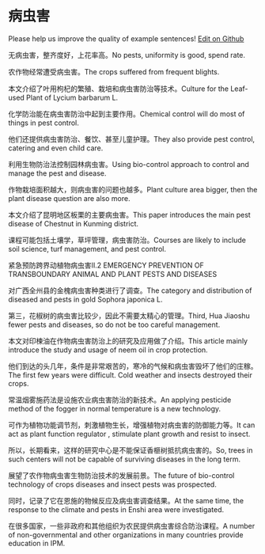 # 病虫害

Please help us improve the quality of example sentences! [Edit on Github](https://github.com/jiyushe/jiyu-example-sentence-source/blob/main/chinese/bingchonghai.md)

<p><span class="chinese">无病虫害，整齐度好，上花率高。</span><span class="english">No pests, uniformity is good, spend rate.</span></p>

<p><span class="chinese">农作物经常遭受病虫害。</span><span class="english">The crops suffered from frequent blights.</span></p>

<p><span class="chinese">本文介绍了叶用枸杞的繁殖、栽培和病虫害防治等技术。</span><span class="english">Culture for the Leaf-used Plant of Lycium barbarum L.</span></p>

<p><span class="chinese">化学防治能在病虫害防治中起到主要作用。</span><span class="english">Chemical control will do most of things in pest control.</span></p>

<p><span class="chinese">他们还提供病虫害防治、餐饮、甚至儿童护理。</span><span class="english">They also provide pest control, catering and even child care.</span></p>

<p><span class="chinese">利用生物防治法控制园林病虫害。</span><span class="english">Using bio-control approach to control and manage the pest and disease.</span></p>

<p><span class="chinese">作物栽培面积越大，则病虫害的问题也越多。</span><span class="english">Plant culture area bigger, then the plant disease question are also more.</span></p>

<p><span class="chinese">本文介绍了昆明地区板栗的主要病虫害。</span><span class="english">This paper introduces the main pest disease of Chestnut in Kunming district.</span></p>

<p><span class="chinese">课程可能包括土壤学，草坪管理，病虫害防治。</span><span class="english">Courses are likely to include soil science, turf management, and pest control.</span></p>

<p><span class="chinese">紧急预防跨界动植物病虫害</span><span class="english">II.2 EMERGENCY PREVENTION OF TRANSBOUNDARY ANIMAL AND PLANT PESTS AND DISEASES</span></p>

<p><span class="chinese">对广西全州县的金槐病虫害种类进行了调查。</span><span class="english">The category and distribution of diseased and pests in gold Sophora japonica L.</span></p>

<p><span class="chinese">第三，花椒树的病虫害比较少，因此不需要太精心的管理。</span><span class="english">Third, Hua Jiaoshu fewer pests and diseases, so do not be too careful management.</span></p>

<p><span class="chinese">本文对印楝油在作物病虫害防治上的研究及应用做了介绍。</span><span class="english">This article mainly introduce the study and usage of neem oil in crop protection.</span></p>

<p><span class="chinese">他们到达的头几年，条件是非常艰苦的，寒冷的气候和病虫害毁坏了他们的庄稼。</span><span class="english">The first few years were difficult. Cold weather and insects destroyed their crops.</span></p>

<p><span class="chinese">常温烟雾施药法是设施农业病虫害防治的新技术。</span><span class="english">An applying pesticide method of the fogger in normal temperature is a new technology.</span></p>

<p><span class="chinese">可作为植物功能调节剂，刺激植物生长，增强植物对病虫害的防御能力等。</span><span class="english">It can act as plant function regulator , stimulate plant growth and resist to insect.</span></p>

<p><span class="chinese">所以，长期看来，这样的研究中心是不能保证香榧树抵抗病虫害的。</span><span class="english">So, trees in such centers will not be capable of surviving diseases in the long term.</span></p>

<p><span class="chinese">展望了农作物病虫害生物防治技术的发展前景。</span><span class="english">The future of bio-control technology of crops diseases and insect pests was prospected.</span></p>

<p><span class="chinese">同时，记录了它在恩施的物候反应及病虫害调查结果。</span><span class="english">At the same time, the response to the climate and pests in Enshi area were investigated.</span></p>

<p><span class="chinese">在很多国家，一些非政府和其他组织为农民提供病虫害综合防治课程。</span><span class="english">A number of non-governmental and other organizations in many countries provide education in IPM.</span></p>

